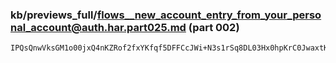 ### kb/previews_full/flows__new_account_entry_from_your_personal_account@auth.har.part025.md (part 002)

```md
IPQsQnwVksGM1o00jxQ4nKZRof2fxYKfqf5DFFCcJWi+N3s1rSq8DL03Hx0hpKrC0JwaxtKZdY2RjJGPjZK
```

```
